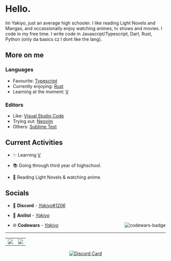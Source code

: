 #  Hello.

Im Yakiyo, just an average high schooler. I like reading Light Novels and Mangas, and occassionally enjoy watching animes, tv shows and movies.
I code in my free time. I write code in Javascript/Typescript, Dart, Rust, Python (only da basics cz I dont like the lang).

## More on me
### Languages
- Favourite: [Typescript](https://www.typescriptlang.org)
- Currently enjoying: [Rust](https://www.rust-lang.org/)
- Learning at the moment: [V](https://vlang.io)
<!-- - Want to learn next: [Zig](https://ziglang.org/) -->

### Editors
- Like: [Visual Studio Code](https://code.visualstudio.com/)
- Trying out: [Neovim](https://neovim.io/)
- Others: [Sublime Text](https://www.sublimetext.com/)


## Current Activities

- ✨ Learning [V](https://vlang.io)

- 📚 Going through third year of highschool.

- 📘 Reading Light Novels & watching anime.

## Socials

- 🔗 **Discord** - [_Yakiyo#1206_](https://discord.bio/yakiyo)

- 🍿 **Anilist** - [_Yakiyo_](https://anilist.co/user/763771)

- 🌐 **Codewars** - [_Yakiyo_](https://www.codewars.com/users/Yakiyo) <img src="https://www.codewars.com/users/Yakiyo/badges/micro" alt="codewars-badge" align="right">

<hr>

<!-- Taken from @didinele's readme https://github.com/didinele/didinele -->
<table align="center">
  <tr>
    <td align="center" style="padding=0;width=50%;">
      <a href="https://github.com/Yakiyo"><img align="center" style="padding=0;" src="https://github-readme-stats.vercel.app/api?username=Yakiyo&show_icons=true&title_color=4F8CC9&text_color=9f9f9f&bg_color=00000000&hide_border=true&icon_color=4F8CC9&count_private=true"/></a>
    </td>
    <td align="center" style="padding=0;width=50%;">
      <a href="https://wakatime.com/@Yakiyo"><img align="center" style="padding=0;" src="https://github-readme-stats.vercel.app/api/wakatime?username=Yakiyo&layout=compact&show_icons=true&title_color=4F8CC9&text_color=9f9f9f&bg_color=00000000&hide_border=true&icon_color=00000000&count_private=true"/></a>
    </td>
  </tr>
</table>
<p align="center"><a href="https://discord.bio/Yakiyo"><img alt="Discord Card" src="https://lanyard.cnrad.dev/api/695307292815654963?borderRadius=10px&theme=dark&idleMessage=Dying%20in%20the%20middle%20of%20nowhere"></a></p>
